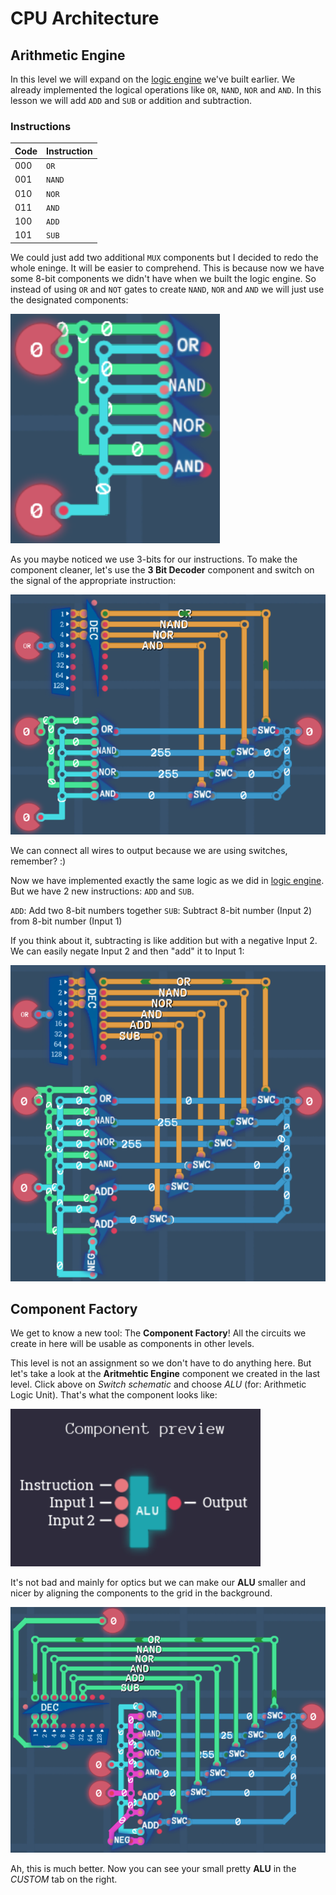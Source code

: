 # CPU Architecture

## Arithmetic Engine

In this level we will expand on the [logic engine](Arithmetic.md#logic-engine) we've built earlier. We already implemented the logical operations like `OR`, `NAND`, `NOR` and `AND`. In this lesson we will add `ADD` and `SUB` or addition and subtraction.

### Instructions

| Code | Instruction |
| ---- | ----------- |
| 000  | `OR`        |
| 001  | `NAND`      |
| 010  | `NOR`       |
| 011  | `AND`       |
| 100  | `ADD`       |
| 101  | `SUB`       |

We could just add two additional `MUX` components but I decided to redo the whole eninge. It will be easier to comprehend. This is because now we have some 8-bit components we didn't have when we built the logic engine. So instead of using `OR` and `NOT` gates to create `NAND`, `NOR` and `AND` we will just use the designated components:

![Arithmetic Engine 1](./assets/cpu_architecture/arithmetic_engine_1.png)

As you maybe noticed we use 3-bits for our instructions. To make the component cleaner, let's use the **3 Bit Decoder** component and switch on the signal of the appropriate instruction:

![Arithmetic Engine 2](./assets/cpu_architecture/arithmetic_engine_2.png)

We can connect all wires to output because we are using switches, remember? :)

Now we have implemented exactly the same logic as we did in [logic engine](Arithmetic.md#logic-engine). But we have 2 new instructions: `ADD` and `SUB`.

`ADD`: Add two 8-bit numbers together
`SUB`: Subtract 8-bit number (Input 2) from 8-bit number (Input 1)

If you think about it, subtracting is like addition but with a negative Input 2. We can easily negate Input 2 and then "add" it to Input 1:

![Arithmetic Engine 3](./assets/cpu_architecture/arithmetic_engine_3.png)

## Component Factory

We get to know a new tool: The **Component Factory**! All the circuits we create in here will be usable as components in other levels.

This level is not an assignment so we don't have to do anything here. But let's take a look at the **Aritmehtic Engine** component we created in the last level. Click above on _Switch schematic_ and choose _ALU_ (for: Arithmetic Logic Unit). That's what the component looks like:

![Component Factory 1](./assets/cpu_architecture/component_factory_1.png)

It's not bad and mainly for optics but we can make our **ALU** smaller and nicer by aligning the components to the grid in the background.

![Component Factory 2](./assets/cpu_architecture/component_factory_2.png)

Ah, this is much better. Now you can see your small pretty **ALU** in the _CUSTOM_ tab on the right.
